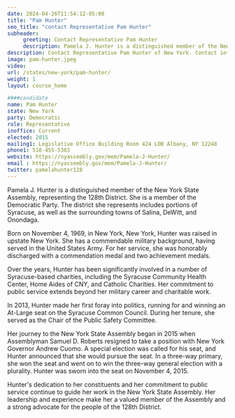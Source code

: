 ```yaml
---
date: 2024-04-26T11:54:12-05:00
title: "Pam Hunter"
seo_title: "contact Representative Pam Hunter"
subheader:
     greeting: Contact Representative Pam Hunter
     description: Pamela J. Hunter is a distinguished member of the New York State Assembly, representing the 128th District. She is a member of the Democratic Party. The district she represents includes portions of Syracuse, as well as the surrounding towns of Salina, DeWitt, and Onondaga.
description: Contact Representative Pam Hunter of New York. Contact information for Pam Hunter includes email address, phone number, and mailing address.
image: pam-hunter.jpeg
video:
url: /states/new-york/pam-hunter/
weight: 1
layout: course_home

####candidate
name: Pam Hunter
state: New York
party: Democratic
role: Representative
inoffice: Current
elected: 2015
mailing1: Legislative Office Building Room 424 LOB Albany, NY 12248
phone1: 518-455-5383
website: https://nyassembly.gov/mem/Pamela-J-Hunter/
email : https://nyassembly.gov/mem/Pamela-J-Hunter/
twitter: pamelahunter128
---
```

Pamela J. Hunter is a distinguished member of the New York State Assembly, representing the 128th District. She is a member of the Democratic Party. The district she represents includes portions of Syracuse, as well as the surrounding towns of Salina, DeWitt, and Onondaga.

Born on November 4, 1969, in New York, New York, Hunter was raised in upstate New York. She has a commendable military background, having served in the United States Army. For her service, she was honorably discharged with a commendation medal and two achievement medals.

Over the years, Hunter has been significantly involved in a number of Syracuse-based charities, including the Syracuse Community Health Center, Home Aides of CNY, and Catholic Charities. Her commitment to public service extends beyond her military career and charitable work.

In 2013, Hunter made her first foray into politics, running for and winning an At-Large seat on the Syracuse Common Council. During her tenure, she served as the Chair of the Public Safety Committee.

Her journey to the New York State Assembly began in 2015 when Assemblyman Samuel D. Roberts resigned to take a position with New York Governor Andrew Cuomo. A special election was called for his seat, and Hunter announced that she would pursue the seat. In a three-way primary, she won the seat and went on to win the three-way general election with a plurality. Hunter was sworn into the seat on November 4, 2015.

Hunter's dedication to her constituents and her commitment to public service continue to guide her work in the New York State Assembly. Her leadership and experience make her a valued member of the Assembly and a strong advocate for the people of the 128th District.

